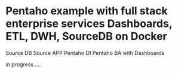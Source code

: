 # Pentaho example with full stack enterprise services Dashboards, ETL, DWH, SourceDB on Docker
 

Source DB
Source APP
Pentaho DI
Pentaho BA with Dashboards

in progress.....

 

